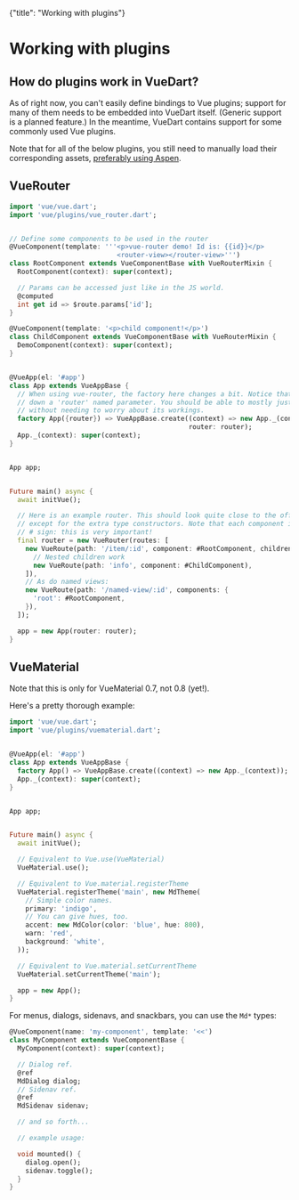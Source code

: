 {"title": "Working with plugins"}

# Working with plugins

<div id="work"></div>

## How do plugins work in VueDart?

As of right now, you can't easily define bindings to Vue plugins; support for many of
them needs to be embedded into VueDart itself. (Generic support is a planned feature.) In
the meantime, VueDart contains support for some commonly used Vue plugins.

Note that for all of the below plugins, you still need to manually load their
corresponding assets, [preferably using Aspen](advanced.html#assets).

<div id="vue-router"></div>

## VueRouter

```dart
import 'vue/vue.dart';
import 'vue/plugins/vue_router.dart';


// Define some components to be used in the router
@VueComponent(template: '''<p>vue-router demo! Id is: {{id}}</p>
                           <router-view></router-view>''')
class RootComponent extends VueComponentBase with VueRouterMixin {
  RootComponent(context): super(context);

  // Params can be accessed just like in the JS world.
  @computed
  int get id => $route.params['id'];
}

@VueComponent(template: '<p>child component!</p>')
class ChildComponent extends VueComponentBase with VueRouterMixin {
  DemoComponent(context): super(context);
}


@VueApp(el: '#app')
class App extends VueAppBase {
  // When using vue-router, the factory here changes a bit. Notice that now we're passing
  // down a 'router' named parameter. You should be able to mostly just copy-paste this
  // without needing to worry about its workings.
  factory App({router}) => VueAppBase.create((context) => new App._(context),
                                             router: router);
  App._(context): super(context);
}


App app;


Future main() async {
  await initVue();

  // Here is an example router. This should look quite close to the official VueRouter,
  // except for the extra type constructors. Note that each component is prefixed with a
  // # sign: this is very important!
  final router = new VueRouter(routes: [
    new VueRoute(path: '/item/:id', component: #RootComponent, children: [
      // Nested children work
      new VueRoute(path: 'info', component: #ChildComponent),
    ]),
    // As do named views:
    new VueRoute(path: '/named-view/:id', components: {
      'root': #RootComponent,
    }),
  ]);

  app = new App(router: router);
}
```

<div id="vuematerial"></div>

## VueMaterial

Note that this is only for VueMaterial 0.7, not 0.8 (yet!).

Here's a pretty thorough example:

```dart
import 'vue/vue.dart';
import 'vue/plugins/vuematerial.dart';


@VueApp(el: '#app')
class App extends VueAppBase {
  factory App() => VueAppBase.create((context) => new App._(context));
  App._(context): super(context);
}


App app;


Future main() async {
  await initVue();

  // Equivalent to Vue.use(VueMaterial)
  VueMaterial.use();

  // Equivalent to Vue.material.registerTheme
  VueMaterial.registerTheme('main', new MdTheme(
    // Simple color names.
    primary: 'indigo',
    // You can give hues, too.
    accent: new MdColor(color: 'blue', hue: 800),
    warn: 'red',
    background: 'white',
  ));

  // Equivalent to Vue.material.setCurrentTheme
  VueMaterial.setCurrentTheme('main');

  app = new App();
}
```

For menus, dialogs, sidenavs, and snackbars, you can use the `Md*` types:

```dart
@VueComponent(name: 'my-component', template: '<<')
class MyComponent extends VueComponentBase {
  MyComponent(context): super(context);

  // Dialog ref.
  @ref
  MdDialog dialog;
  // Sidenav ref.
  @ref
  MdSidenav sidenav;

  // and so forth...

  // example usage:

  void mounted() {
    dialog.open();
    sidenav.toggle();
  }
}
```

